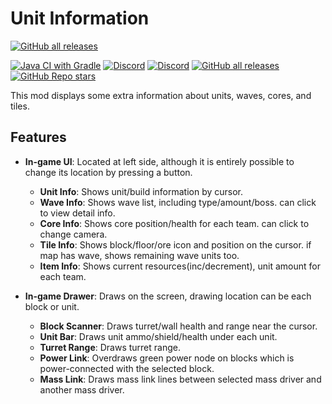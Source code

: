 # Unit Information
[![GitHub all releases](https://img.shields.io/github/downloads/sharlottes/unitinfo/total?color=ffd700&label=UnitInfo&style=flat-square)](https://github.com/Sharlottes/unitinfo/)

[![Java CI with Gradle](https://github.com/sharlottes/unitinfo/workflows/Java%20CI%20with%20Gradle/badge.svg)](https://github.com/sharlottes/unitinfo/actions)
[![Discord](https://img.shields.io/discord/704355237246402721.svg?logo=discord&logoColor=white&logoWidth=20&labelColor=7289DA&label=_de_Discord)](https://discord.gg/RCCVQFW)
[![Discord](https://img.shields.io/discord/715883181215055874.svg?logo=discord&logoColor=white&logoWidth=20&labelColor=7289DA&label=my_Discord)](https://discord.gg/cGVae6gwdW)
[![GitHub all releases](https://img.shields.io/github/downloads/anuken/mindustry/total?label=Made%20on%20Mindustry&style=flat-square)](https://github.com/Anuken/Mindustry/)
[![GitHub Repo stars](https://img.shields.io/github/stars/sharlottes/unitinfo?label=Please%20star%20me%21&style=social)](https://github.com/sharlottes/unitinfo/stargazers)

This mod displays some extra information about units, waves, cores, and tiles.

## Features
* **In-game UI**: Located at left side, although it is entirely possible to change its location by pressing a button.
  * **Unit Info**: Shows unit/build information by cursor.
  * **Wave Info**: Shows wave list, including type/amount/boss. can click to view detail info.
  * **Core Info**: Shows core position/health for each team. can click to change camera.   
  * **Tile Info**: Shows block/floor/ore icon and position on the cursor. if map has wave, shows remaining wave units too.
  * **Item Info**: Shows current resources(inc/decrement), unit amount for each team.
  

* **In-game Drawer**: Draws on the screen, drawing location can be each block or unit.
  * **Block Scanner**: Draws turret/wall health and range near the cursor.
  * **Unit Bar**: Draws unit ammo/shield/health under each unit.
  * **Turret Range**: Draws turret range.
  * **Power Link**: Overdraws green power node on blocks which is power-connected with the selected block.
  * **Mass Link**: Draws mass link lines between selected mass driver and another mass driver.

